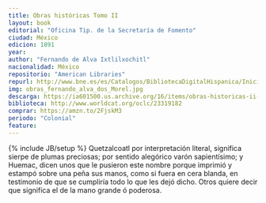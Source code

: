 ```yaml
---
title: Obras históricas Tomo II
layout: book
editorial: "Oficina Tip. de la Secretaría de Fomento"
ciudad: México
edicion: 1891
year: 
author: "Fernando de Alva Ixtlilxochitl"
nacionalidad: México
repositorio: "American Libraries"
repurl: http://www.bne.es/es/Catalogos/BibliotecaDigitalHispanica/Inicio/index.html
img: obras_fernando_alva_dos_Morel.jpg
descarga: https://ia601500.us.archive.org/16/items/obras-historicas-ii-fernando-de-alva-ixtlilxochitl/Obras%20historicas%20II%20Fernando%20de%20Alva%20Ixtlilxochitl.pdf
biblioteca: http://www.worldcat.org/oclc/23319182
comprar: https://amzn.to/2FjskM3
periodo: "Colonial"
feature: 
---
```

{% include JB/setup %}
Quetzalcoatl por interpretación literal, significa sierpe de plumas preciosas; por sentido alegórico varón sapientísimo; y Huemac, dicen unos que le pusieron este nombre porque imprimió y estampó sobre una peña sus manos, como si fuera en cera blanda, en testimonio de que se cumpliría todo lo que les dejó dicho. Otros quiere decir que significa el de la mano grande ó poderosa.
